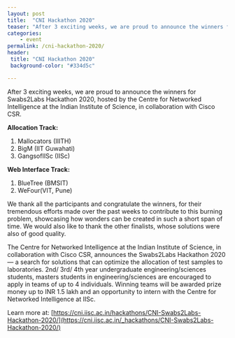 ```yaml
---
layout: post
title:  "CNI Hackathon 2020"
teaser: "After 3 exciting weeks, we are proud to announce the winners for Swabs2Labs Hackathon 2020, hosted by the Centre for Networked Intelligence at the Indian Institute of Science, in collaboration with Cisco CSR."
categories:
    - event 
permalink: /cni-hackathon-2020/
header:
 title: "CNI Hackathon 2020"
 background-color: "#334d5c"

---
```

After 3 exciting weeks, we are proud to announce the winners for Swabs2Labs Hackathon 2020, hosted by the Centre for Networked Intelligence at the Indian Institute of Science, in collaboration with Cisco CSR.

**Allocation Track:**

<ol style="list-style-type: decimal">
    <li>Mallocators (IIITH)</li>
    <li>BigM (IIT Guwahati)</li>
    <li>GangsofIISc (IISc)</li>
</ol>


**Web Interface Track:**

<ol style="list-style-type: decimal">
<li> BlueTree (BMSIT)</li>
<li> WeFour(VIT, Pune)</li>
</ol>

We thank all the participants and congratulate the winners, for their tremendous efforts made over the past weeks to contribute to this burning problem, showcasing how wonders can be created in such a short span of time. We would also like to thank the other finalists, whose solutions were also of good quality.

The Centre for Networked Intelligence at the Indian Institute of Science, in collaboration with Cisco CSR, announces the Swabs2Labs Hackathon 2020 — a search for solutions that can optimize the allocation of test samples to laboratories.  2nd/ 3rd/ 4th year undergraduate engineering/sciences students, masters students in engineering/sciences are encouraged to apply in teams of up to 4 individuals. Winning teams will be awarded prize money up to INR 1.5 lakh and an opportunity to intern with the Centre for Networked Intelligence at IISc. 

 

Learn more at: [https://cni.iisc.ac.in/hackathons/CNI-Swabs2Labs-Hackathon-2020/](https://cni.iisc.ac.in/_hackathons/CNI-Swabs2Labs-Hackathon-2020/)

